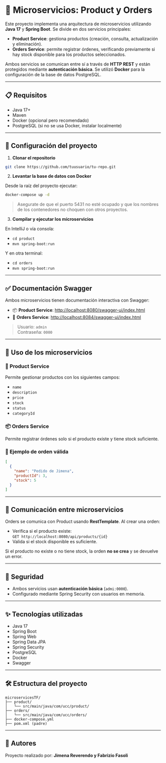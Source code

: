 # 🧱 Microservicios: Product y Orders

Este proyecto implementa una arquitectura de microservicios utilizando **Java 17** y **Spring Boot**. Se divide en dos servicios principales:

- **Product Service**: gestiona productos (creación, consulta, actualización y eliminación).
- **Orders Service**: permite registrar órdenes, verificando previamente si hay stock disponible para los productos seleccionados.

Ambos servicios se comunican entre sí a través de **HTTP REST** y están protegidos mediante **autenticación básica**. Se utilizó **Docker** para la configuración de la base de datos PostgreSQL.

---

## 📋 Requisitos

- Java 17+
- Maven
- Docker (opcional pero recomendado)
- PostgreSQL (si no se usa Docker, instalar localmente)

---

## 🚀 Configuración del proyecto

1. **Clonar el repositorio**

```bash
git clone https://github.com/tuusuario/tu-repo.git
```

2. **Levantar la base de datos con Docker**

Desde la raíz del proyecto ejecutar:

```bash
docker-compose up -d
```

> Asegurate de que el puerto 5431 no esté ocupado y que los nombres de los contenedores no choquen con otros proyectos.

3. **Compilar y ejecutar los microservicios**

En IntelliJ o vía consola:

- `cd product`
- `mvn spring-boot:run`

Y en otra terminal:

- `cd orders`
- `mvn spring-boot:run`

---

## ✅ Documentación Swagger

Ambos microservicios tienen documentación interactiva con Swagger:

- 📦 **Product Service**: [http://localhost:8080/swagger-ui/index.html](http://localhost:8080/swagger-ui/index.html)  
- 🧾 **Orders Service**: [http://localhost:8084/swagger-ui/index.html](http://localhost:8084/swagger-ui/index.html)  

> Usuario: `admin`  
> Contraseña: `0000`

---

## 📌 Uso de los microservicios

### 🛒 Product Service

Permite gestionar productos con los siguientes campos:

- `name`
- `description`
- `price`
- `stock`
- `status`
- `categoryId`

### 📦 Orders Service

Permite registrar órdenes solo si el producto existe y tiene stock suficiente.

### 🧪 Ejemplo de orden válida

```json
[
  {
    "name": "Pedido de Jimena",
    "productId": 3,
    "stock": 5
  }
]
```

---

## 💫 Comunicación entre microservicios

Orders se comunica con Product usando **RestTemplate**. Al crear una orden:

- Verifica si el producto existe:  
  `GET http://localhost:8080/api/products/{id}`
- Valida si el stock disponible es suficiente.

Si el producto no existe o no tiene stock, la orden **no se crea** y se devuelve un error.

---

## 🔐 Seguridad

- Ambos servicios usan **autenticación básica** (`admi:0000`).
- Configurado mediante Spring Security con usuarios en memoria.

---

## ✨ Tecnologías utilizadas

- Java 17
- Spring Boot
- Spring Web
- Spring Data JPA
- Spring Security
- PostgreSQL
- Docker
- Swagger

---

## 🛠 Estructura del proyecto

```
microservicesTF/
├── product/
│   └── src/main/java/com/ucc/product/
├── orders/
│   └── src/main/java/com/ucc/orders/
├── docker-compose.yml
├── pom.xml (padre)
```

---

## 👥 Autores

Proyecto realizado por: **Jimena Reverendo y Fabrizio Fasoli**
